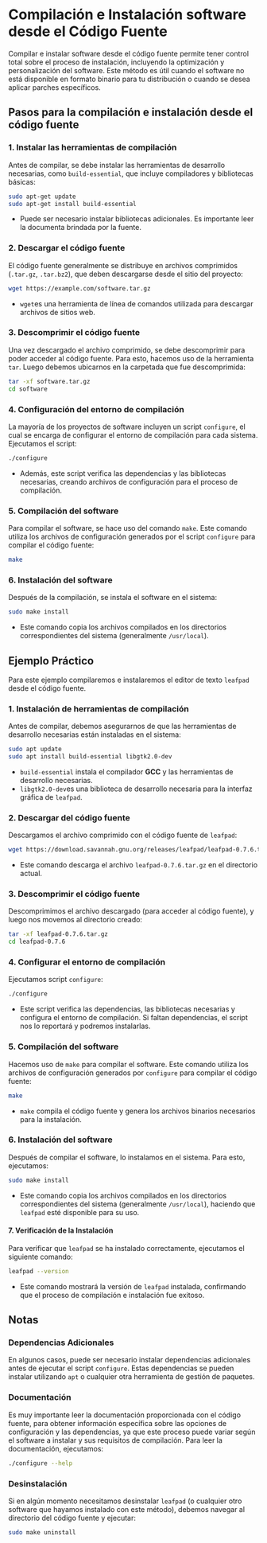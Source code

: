 # Compilación e Instalación software desde el Código Fuente

Compilar e instalar software desde el código fuente permite tener control total sobre el proceso de instalación, incluyendo la optimización y personalización del software. Este método es útil cuando el software no está disponible en formato binario para tu distribución o cuando se desea aplicar parches específicos.

## Pasos para la compilación e instalación desde el código fuente

### 1. Instalar las herramientas de compilación

Antes de compilar, se debe instalar las herramientas de desarrollo necesarias, como `build-essential`, que incluye compiladores y bibliotecas básicas:

```sh
sudo apt-get update
sudo apt-get install build-essential
```
- Puede ser necesario instalar bibliotecas adicionales. Es importante leer la documenta brindada por la fuente.

### 2. Descargar el código fuente

El código fuente generalmente se distribuye en archivos comprimidos (`.tar.gz`, `.tar.bz2`), que deben descargarse desde el sitio del proyecto:

```sh
wget https://example.com/software.tar.gz
```
- `wget`es una herramienta de línea de comandos utilizada para descargar archivos de sitios web.

### 3. Descomprimir el código fuente

Una vez descargado el archivo comprimido, se debe descomprimir para poder acceder al código fuente. Para esto, hacemos uso de la herramienta `tar`. Luego debemos ubicarnos en la carpetada que fue descomprimida:

```sh
tar -xf software.tar.gz
cd software
```

### 4. Configuración del entorno de compilación

La mayoría de los proyectos de software incluyen un script `configure`, el cual se encarga de configurar el entorno de compilación para cada sistema. Ejecutamos el script:

```sh
./configure
```

- Además, este script verifica las dependencias y las bibliotecas necesarias, creando archivos de configuración para el proceso de compilación.

### 5. Compilación del software

Para compilar el software, se hace uso del comando `make`. Este comando utiliza los archivos de configuración generados por el script `configure` para compilar el código fuente:

```sh
make
```

### 6. Instalación del software

Después de la compilación, se instala el software en el sistema:

```sh
sudo make install
```
- Este comando copia los archivos compilados en los directorios correspondientes del sistema (generalmente `/usr/local`).

## Ejemplo Práctico

Para este ejemplo compilaremos e instalaremos el editor de texto `leafpad` desde el código fuente.

### 1. Instalación de herramientas de compilación

Antes de compilar, debemos asegurarnos de que las herramientas de desarrollo necesarias están instaladas en el sistema:

```sh
sudo apt update
sudo apt install build-essential libgtk2.0-dev
```
- `build-essential` instala el compilador **GCC** y las herramientas de desarrollo necesarias.
- `libgtk2.0-dev`es una biblioteca de desarrollo necesaria para la interfaz gráfica de `leafpad`.

### 2. Descargar del código fuente

Descargamos el archivo comprimido con el código fuente de `leafpad`:

```sh
wget https://download.savannah.gnu.org/releases/leafpad/leafpad-0.7.6.tar.gz
```
- Este comando descarga el archivo `leafpad-0.7.6.tar.gz` en el directorio actual.

### 3. Descomprimir el código fuente

Descomprimimos el archivo descargado (para acceder al código fuente), y luego nos movemos al directorio creado:

```sh
tar -xf leafpad-0.7.6.tar.gz
cd leafpad-0.7.6
```

### 4. Configurar el entorno de compilación

Ejecutamos script `configure`:

```sh
./configure
```
- Este script verifica las dependencias, las bibliotecas necesarias y configura el entorno de compilación. Si faltan dependencias, el script nos lo reportará y podremos instalarlas.

### 5. Compilación del software

Hacemos uso de `make` para compilar el software. Este comando utiliza los archivos de configuración generados por `configure` para compilar el código fuente:

```sh
make
```
- `make` compila el código fuente y genera los archivos binarios necesarios para la instalación.

### 6. Instalación del software

Después de compilar el software, lo instalamos en el sistema. Para esto, ejecutamos:

```sh
sudo make install
```
- Este comando copia los archivos compilados en los directorios correspondientes del sistema (generalmente `/usr/local`), haciendo que `leafpad` esté disponible para su uso.

#### 7. Verificación de la Instalación
Para verificar que `leafpad` se ha instalado correctamente, ejecutamos el siguiente comando:

```sh
leafpad --version
```
- Este comando mostrará la versión de `leafpad` instalada, confirmando que el proceso de compilación e instalación fue exitoso.

## Notas

### Dependencias Adicionales
En algunos casos, puede ser necesario instalar dependencias adicionales antes de ejecutar el script `configure`. Estas dependencias se pueden instalar utilizando `apt` o cualquier otra herramienta de gestión de paquetes.

### Documentación
Es muy importante leer la documentación proporcionada con el código fuente, para obtener información específica sobre las opciones de configuración y las dependencias, ya que este proceso puede variar según el software a instalar y sus requisitos de compilación. Para leer la documentación, ejecutamos:
```sh
./configure --help
```

### Desinstalación
Si en algún momento necesitamos desinstalar `leafpad` (o cualquier otro software que hayamos instalado con este método), debemos navegar al directorio del código fuente y ejecutar:

```sh
sudo make uninstall
```